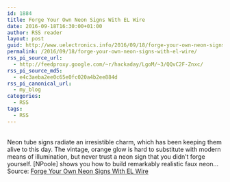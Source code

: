```yaml
---
id: 1884
title: Forge Your Own Neon Signs With EL Wire
date: 2016-09-18T16:30:00+01:00
author: RSS reader
layout: post
guid: http://www.uelectronics.info/2016/09/18/forge-your-own-neon-signs-with-el-wire/
permalink: /2016/09/18/forge-your-own-neon-signs-with-el-wire/
rss_pi_source_url:
  - http://feedproxy.google.com/~r/hackaday/LgoM/~3/QQvC2F-Znxc/
rss_pi_source_md5:
  - e4c3aeba2ee0c65e0fc020a4b2ee884d
rss_pi_canonical_url:
  - my_blog
categories:
  - RSS
tags:
  - RSS
---
```

&#013;  
Neon tube signs radiate an irresistible charm, which has been keeping them alive to this day. The vintage, orange glow is hard to substitute with modern means of illumination, but never trust a neon sign that you didn’t forge yourself. [NPoole] shows you how to build remarkably realistic faux neon…&#013;  
Source: <a href="http://feedproxy.google.com/~r/hackaday/LgoM/~3/QQvC2F-Znxc/" target="_blank">Forge Your Own Neon Signs With EL Wire</a>